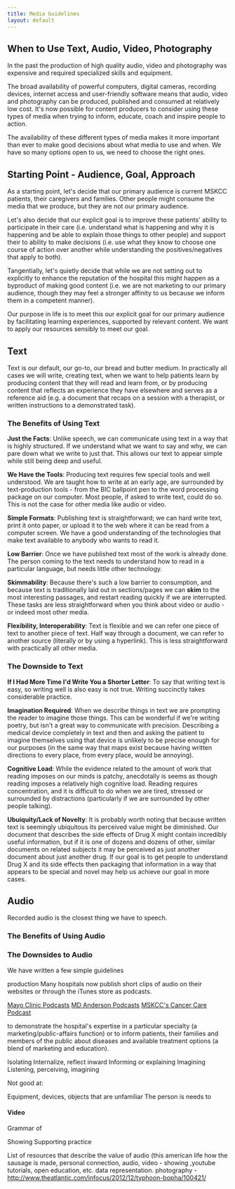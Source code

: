 ```yaml
---
title: Media Guidelines
layout: default
---
```


## When to Use Text, Audio, Video, Photography
In the past the production of high quality audio, video and photography was expensive and required specialized skills and equipment.  

The broad availability of powerful computers, digital cameras, recording devices, internet access and user-friendly software means that audio, video and photography can be produced, published and consumed at relatively low cost. It's now possible for content producers to consider using these types of media when trying to inform, educate, coach and inspire people to action. 

The availability of these different types of media makes it more important than ever to make good decisions about what media to use and when. We have so many options open to us, we need to choose the right ones.

## Starting Point - Audience, Goal, Approach
As a starting point, let's decide that our primary audience is current MSKCC patients, their caregivers and families. Other people might consume the media that we produce, but they are not our primary audience. 

Let's also decide that our explicit goal is to improve these patients' ability to participate in their care (i.e. understand what is happening and why it is happening and be able to explain those things to other people) and support their to ability to make decisions (i.e. use what they know to choose one course of action over another while understanding the positives/negatives that apply to both). 

Tangentially, let's quietly decide that while we are not setting out to explicitly to enhance the reputation of the hospital this might happen as a byproduct of making good content (i.e. we are not marketing to our primary audience, though they may feel a stronger affinity to us because we inform them in a competent manner).

Our purpose in life is to meet this our explicit goal for our primary audience by facilitating learning experiences, supported by relevant content. We want to apply our resources sensibly to meet our goal.

## Text
Text is our default, our go-to, our bread and butter medium. In practically all cases we will write, creating text, when we want to help patients learn by producing content that they will read and learn from, or by producing content that reflects an experience they have elsewhere and serves as a reference aid (e.g. a document that recaps on a session with a therapist, or  written instructions to a demonstrated task).

### The Benefits of Using Text
**Just the Facts**: Unlike speech, we can communicate using text in a way that is highly structured. If we understand what we want to say and why, we can pare down what we write to just that. This allows our text to appear simple while still being deep and useful.

**We Have the Tools**: Producing text requires few special tools and well understood. We are taught how to write at an early age, are surrounded by text-production tools - from the BIC ballpoint pen to the word processing package on our computer. Most people, if asked to write text, could do so. This is not the case for other media like audio or video.

**Simple Formats**: Publishing text is straightforward; we can hard write text, print it onto paper, or upload it to the web where it can be read from a computer screen. We have a good understanding of the technologies that make text available to anybody who wants to read it.

**Low Barrier**: Once we have published text most of the work is already done. The person coming to the text needs to understand how to read in a particular language, but needs little other technology. 

**Skimmability**: Because there's such a low barrier to consumption, and because text is traditionally laid out in sections/pages we can **skim** to the most interesting passages, and restart reading quickly if we are interrupted. These tasks are less straightforward when you think about video or audio - or indeed most other media.

**Flexibility, Interoperability**: Text is flexible and we can refer one piece of text to another piece of text. Half way through a document, we can refer to another source (literally or by using a hyperlink). This is less straightforward with practically all other media.

### The Downside to Text
**If I Had More Time I'd Write You a Shorter Letter**: To say that writing text is easy, so writing well is also easy is not true. Writing succinctly takes considerable practice.

**Imagination Required**: When we describe things in text we are prompting the reader to imagine those things. This can be wonderful if we're writing poetry, but isn't a great way to communicate with precision. Describing a medical device completely in text and then and asking the patient to imagine themselves using that device is unlikely to be precise enough for our purposes (in the same way that maps exist because having written directions to every place, from every place, would be annoying).

**Cognitive Load**: While the evidence related to the amount of work that reading imposes on our minds is patchy, anecdotally is seems as though reading imposes a relatively high cognitive load. Reading requires concentration, and it is difficult to do when we are tired, stressed or surrounded by distractions (particularly if we are surrounded by other people talking).

**Ubuiquity/Lack of Novelty**: It is probably worth noting that because written text is seemingly ubiquitous its perceived value might be diminished. Our document that describes the side effects of Drug X might contain incredibly useful information, but if it is one of dozens and dozens of other, similar documents on related subjects it may be perceived as just another document about just another drug. If our goal is to get people to understand Drug X and its side effects then packaging that information in a way that appears to be special and novel may help us achieve our goal in more cases. 

## Audio
Recorded audio is the closest thing we have to speech. 

### The Benefits of Using Audio


### The Downsides to Audio


We have written a few simple guidelines

production Many hospitals now publish short clips of audio on their websites or through the iTunes store as podcasts. 

<a href="http://podcasts.mayoclinic.org/">Mayo Clinic Podcasts</a>
<a href="http://www.mdanderson.org/publications/itunes-u/index.html">MD Anderson Podcasts</a>
<a href="http://www.mskcc.org/multimedia/podcast/cancer-care-podcast">MSKCC's Cancer Care Podcast</a>


to demonstrate the hospital's expertise in a particular specialty (a marketing/public-affairs function) or to inform patients, their families and members of the public about diseases and available treatment options (a blend of marketing and education).

Isolating
Internalize, reflect inward
Informing or explaining
Imagining
Listening, perceiving, imagining

Not good at:

Equipment, devices, objects that are unfamiliar
The person is needs to 

#### Video
Grammar of 

	
Showing
Supporting practice



List of resources that describe the value of audio (this american life how the sausage is made, personal connection, audio, video - showing	 ,youtube tutorials, open education, etc. data representation. photography - http://www.theatlantic.com/infocus/2012/12/typhoon-bopha/100421/

</div>
